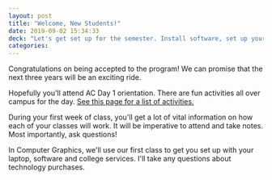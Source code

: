 ```yaml
---
layout: post
title: "Welcome, New Students!"
date: 2019-09-02 15:34:33
deck: "Let's get set up for the semester. Install software, set up your Mac and get familiar with college services. Remember, you have an excellent support team."
categories:
---
```

Congratulations on being accepted to the program! We can promise that the next three years will be an exciting ride.

Hopefully you'll attend AC Day 1 orientation. There are fun activities all over campus for the day. <a href="https://www.algonquincollege.com/orientation/ac-day-1/activities/" class="" target="_blank">See this page for a list of activities.</a>

During your first week of class, you'll get a lot of vital information on how each of your classes will work. It will be imperative to attend and take notes. Most importantly, ask questions!

In Computer Graphics, we'll use our first class to get you set up with your laptop, software and college services. I'll take any questions about technology purchases.
